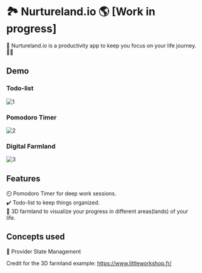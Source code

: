 # 🏞️ Nurtureland.io 🌎 [Work in progress]

🏁 Nurtureland.io is a productivity app to keep you focus on your life journey. 🏃‍♂️

## Demo
### Todo-list
![1](https://im3.ezgif.com/tmp/ezgif-3-5e13271548e6.gif)
### Pomodoro Timer
![2](https://im3.ezgif.com/tmp/ezgif-3-5b768819b79d.gif)
### Digital Farmland
![3](https://im3.ezgif.com/tmp/ezgif-3-fa21099b2877.gif)



## Features

⏲️ Pomodoro Timer for deep work sessions. <br>
✔️ Todo-list to keep things organized. <br>
🌲 3D farmland to visualize your progress in different areas(lands) of your life. <br>

## Concepts used

📝 Provider State Management




Credit for the 3D farmland example: https://www.littleworkshop.fr/ 
